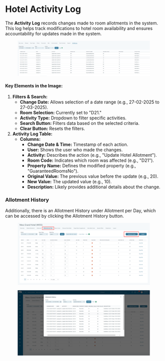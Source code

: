 # Hotel Activity Log

The **Activity Log** records changes made to room allotments in the system. This log helps track modifications to hotel room availability and ensures accountability for updates made in the system.

<figure><img src="../../.gitbook/assets/image (16) (1) (1) (1) (1) (1) (1) (1) (1) (1) (1).png" alt=""><figcaption></figcaption></figure>

#### **Key Elements in the Image:**

1. **Filters & Search:**
   * **Change Date:** Allows selection of a date range (e.g., 27-02-2025 to 27-03-2025).
   * **Room Selection:** Currently set to "D21."
   * **Activity Type:** Dropdown to filter specific activities.
   * **Search Button:** Filters data based on the selected criteria.
   * **Clear Button:** Resets the filters.
2. **Activity Log Table:**
   * **Columns:**
     * **Change Date & Time:** Timestamp of each action.
     * **User:** Shows the user who made the changes.
     * **Activity:** Describes the action (e.g., "Update Hotel Allotment").
     * **Room Code:** Indicates which room was affected (e.g., "D21").
     * **Property Name:** Defines the modified property (e.g., "GuaranteedRoomsNo").
     * **Original Value:** The previous value before the update (e.g., 20).
     * **New Value:** The updated value (e.g., 10).
     * **Description:** Likely provides additional details about the change.

### **Allotment History**

Additionally, there is an Allotment History under Allotment per Day, which can be accessed by clicking the Allotment History button.

<figure><img src="../../.gitbook/assets/allotmenthistory-6f2543bf321a7cd732687fe54ab9380e.png" alt=""><figcaption></figcaption></figure>

<figure><img src="../../.gitbook/assets/allhistorydialog-154b1706f3a26ac9be0110d4cc282a9d.png" alt=""><figcaption></figcaption></figure>
